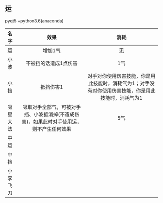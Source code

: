 ## 运
pyqt5 +python3.6(anaconda)


| 名字  | 效果    |  消耗  |  
| :--------    | :-----:  | :----: |
| 运          | 增加1气 |   无    | 
| 小波   |不被挡的话造成1点伤害|   1气|
|小挡	|抵挡伤害1	     |   对手对你使用伤害技能，你是用此技能时，消耗气为1；对手没有对你使用伤害技能，你是用此技能时，消耗气为1|
|吸星大法|吸取对手全部气，可被对手挡、小波抵消掉(不造成伤害)，如果此时对手使用运，则不产生任何效果|5气|
|中运| |  |
|中挡| |  |
|小李飞刀| | |
